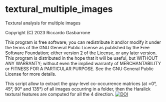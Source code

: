 # textural_multiple_images
Textural analysis for multiple images

Copyright (C) 2023  Riccardo Gasbarrone

This program is free software; you can redistribute it and/or modify it under the terms of the GNU General Public License as published by the Free Software Foundation; either version 2 of the License, or  any later version.
This program is distributed in the hope that it will be useful, but WITHOUT ANY WARRANTY; without even the implied warranty of MERCHANTABILITY or FITNESS FOR A PARTICULAR PURPOSE.  See the GNU General Public License for more details.

This script allow to extract the gray-level co-occurrence matrices (at =0°, 45°, 90° and 135°) of all images occurring in a folder, then the Haralick textural features are computed for all the 4 direction. 
[![DOI](https://zenodo.org/badge/658018973.svg)](https://zenodo.org/badge/latestdoi/658018973)
